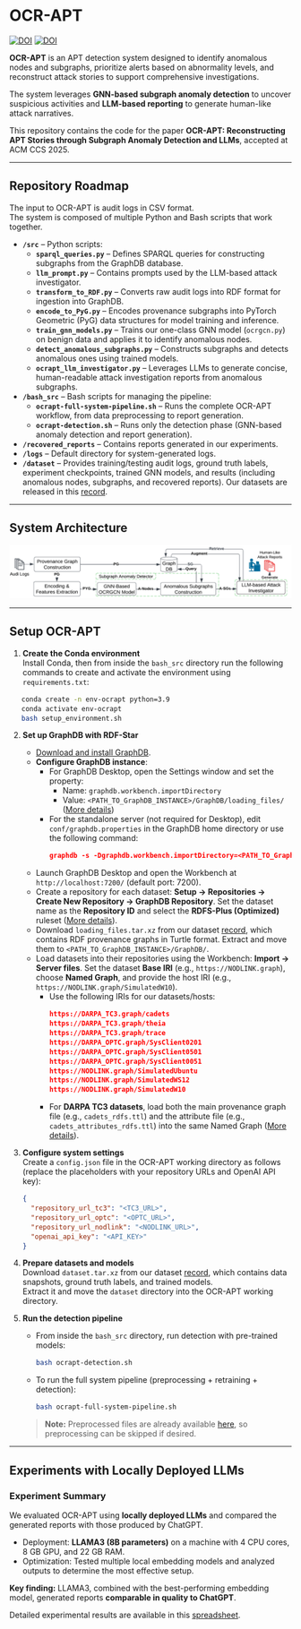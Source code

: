 # OCR-APT

[![DOI](https://zenodo.org/badge/DOI/10.5281/zenodo.17010220.svg)](https://doi.org/10.5281/zenodo.17010220)
[![DOI](https://zenodo.org/badge/DOI/10.5281/zenodo.16987705.svg)](https://doi.org/10.5281/zenodo.16987705)

**OCR-APT** is an APT detection system designed to identify anomalous nodes and subgraphs, prioritize alerts based on abnormality levels, and reconstruct attack stories to support comprehensive investigations.  

The system leverages **GNN-based subgraph anomaly detection** to uncover suspicious activities and **LLM-based reporting** to generate human-like attack narratives.  

This repository contains the code for the paper **OCR-APT: Reconstructing APT Stories through Subgraph Anomaly Detection and LLMs**, accepted at ACM CCS 2025.

---
## Repository Roadmap

The input to OCR-APT is audit logs in CSV format.  
The system is composed of multiple Python and Bash scripts that work together.  

- **`/src`** – Python scripts:
  - **`sparql_queries.py`** – Defines SPARQL queries for constructing subgraphs from the GraphDB database.  
  - **`llm_prompt.py`** – Contains prompts used by the LLM-based attack investigator.  
  - **`transform_to_RDF.py`** – Converts raw audit logs into RDF format for ingestion into GraphDB.  
  - **`encode_to_PyG.py`** – Encodes provenance subgraphs into PyTorch Geometric (PyG) data structures for model training and inference.  
  - **`train_gnn_models.py`** – Trains our one-class GNN model (`ocrgcn.py`) on benign data and applies it to identify anomalous nodes.  
  - **`detect_anomalous_subgraphs.py`** – Constructs subgraphs and detects anomalous ones using trained models.  
  - **`ocrapt_llm_investigator.py`** – Leverages LLMs to generate concise, human-readable attack investigation reports from anomalous subgraphs.  
- **`/bash_src`** – Bash scripts for managing the pipeline:  
  - **`ocrapt-full-system-pipeline.sh`** – Runs the complete OCR-APT workflow, from data preprocessing to report generation.  
  - **`ocrapt-detection.sh`** – Runs only the detection phase (GNN-based anomaly detection and report generation).  
- **`/recovered_reports`** – Contains reports generated in our experiments.  
- **`/logs`** – Default directory for system-generated logs.  
- **`/dataset`** – Provides training/testing audit logs, ground truth labels, experiment checkpoints, trained GNN models, and results (including anomalous nodes, subgraphs, and recovered reports). Our datasets are released in this [record](https://doi.org/10.5281/zenodo.16987705).  

---
## System Architecture

![System Architecture](OCR-APT-system.png)

---

## Setup OCR-APT

1. **Create the Conda environment**  
   Install Conda, then from inside the `bash_src` directory run the following commands to create and activate the environment using `requirements.txt`:
```bash
   conda create -n env-ocrapt python=3.9
   conda activate env-ocrapt
   bash setup_environment.sh
   ```

2. **Set up GraphDB with RDF-Star**  
   - [Download and install GraphDB](https://graphdb.ontotext.com/documentation/11.0/graphdb-desktop-installation.html).  
   - **Configure GraphDB instance**: 
     - For GraphDB Desktop, open the Settings window and set the property:
       - Name: `graphdb.workbench.importDirectory`
       - Value: `<PATH_TO_GraphDB_INSTANCE>/GraphDB/loading_files/` ([More details](https://graphdb.ontotext.com/documentation/11.1/graphdb-desktop-installation.html))
     - For the standalone server (not required for Desktop), edit `conf/graphdb.properties` in the GraphDB home directory or use the following command:
        ```json
        graphdb -s -Dgraphdb.workbench.importDirectory=<PATH_TO_GraphDB_INSTANCE>/GraphDB/loading_files/
        ```
   - Launch GraphDB Desktop and open the Workbench at `http://localhost:7200/` (default port: 7200).  
   - Create a repository for each dataset: **Setup → Repositories → Create New Repository → GraphDB Repository**. Set the dataset name as the **Repository ID** and select the **RDFS-Plus (Optimized)** ruleset ([More details](https://graphdb.ontotext.com/documentation/11.0/creating-a-repository.html)).  
   - Download `loading_files.tar.xz` from our dataset [record](https://doi.org/10.5281/zenodo.16987705), which contains RDF provenance graphs in Turtle format. Extract and move them to `<PATH_TO_GraphDB_INSTANCE>/GraphDB/`.
   - Load datasets into their repositories using the Workbench: **Import → Server files**. Set the dataset **Base IRI** (e.g., `https://NODLINK.graph`), choose **Named Graph**, and provide the host IRI (e.g., `https://NODLINK.graph/SimulatedW10`). 
     - Use the following IRIs for our datasets/hosts:
         ```json
         https://DARPA_TC3.graph/cadets
         https://DARPA_TC3.graph/theia
         https://DARPA_TC3.graph/trace
         https://DARPA_OPTC.graph/SysClient0201
         https://DARPA_OPTC.graph/SysClient0501
         https://DARPA_OPTC.graph/SysClient0051
         https://NODLINK.graph/SimulatedUbuntu
         https://NODLINK.graph/SimulatedWS12
         https://NODLINK.graph/SimulatedW10
         ```
     - For **DARPA TC3 datasets**, load both the main provenance graph file (e.g., `cadets_rdfs.ttl`) and the attribute file (e.g., `cadets_attributes_rdfs.ttl`) into the same Named Graph ([More details](https://graphdb.ontotext.com/documentation/11.0/loading-data-using-the-workbench.html)).


3. **Configure system settings**  
   Create a `config.json` file in the OCR-APT working directory as follows (replace the placeholders with your repository URLs and OpenAI API key):  
   ```json
   {
     "repository_url_tc3": "<TC3_URL>",
     "repository_url_optc": "<OPTC_URL>",
     "repository_url_nodlink": "<NODLINK_URL>",
     "openai_api_key": "<API_KEY>"
   }
   ```
   
4. **Prepare datasets and models**  
   Download `dataset.tar.xz` from our dataset [record](https://doi.org/10.5281/zenodo.16987705), which contains data snapshots, ground truth labels, and trained models.  
   Extract it and move the `dataset` directory into the OCR-APT working directory.  

5. **Run the detection pipeline**  
   - From inside the `bash_src` directory, run detection with pre-trained models:  
     ```bash
     bash ocrapt-detection.sh
     ```
   - To run the full system pipeline (preprocessing + retraining + detection):  
     ```bash
     bash ocrapt-full-system-pipeline.sh
     ```

   > **Note:** Preprocessed files are already available [here](https://doi.org/10.5281/zenodo.16987705), so preprocessing can be skipped if desired.
   
---

## Experiments with Locally Deployed LLMs

### Experiment Summary
We evaluated OCR-APT using **locally deployed LLMs** and compared the generated reports with those produced by ChatGPT.  

- Deployment: **LLAMA3 (8B parameters)** on a machine with 4 CPU cores, 8 GB GPU, and 22 GB RAM.  
- Optimization: Tested multiple local embedding models and analyzed outputs to determine the most effective setup.  

**Key finding:** LLAMA3, combined with the best-performing embedding model, generated reports **comparable in quality to ChatGPT**.  

Detailed experimental results are available in this [spreadsheet](Experiments_with_locally_deployed_LLMs.xlsx).  
